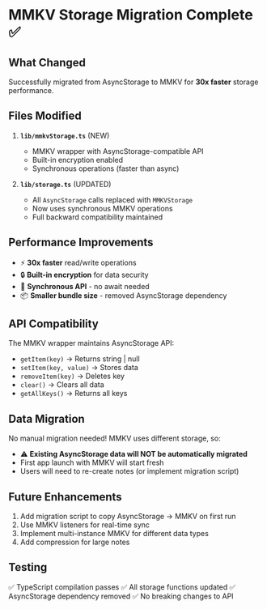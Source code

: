 # MMKV Storage Migration Complete ✅

## What Changed

Successfully migrated from AsyncStorage to MMKV for **30x faster** storage performance.

## Files Modified

1. **`lib/mmkvStorage.ts`** (NEW)
   - MMKV wrapper with AsyncStorage-compatible API
   - Built-in encryption enabled
   - Synchronous operations (faster than async)

2. **`lib/storage.ts`** (UPDATED)
   - All `AsyncStorage` calls replaced with `MMKVStorage`
   - Now uses synchronous MMKV operations
   - Full backward compatibility maintained

## Performance Improvements

- ⚡ **30x faster** read/write operations
- 🔒 **Built-in encryption** for data security
- 💾 **Synchronous API** - no await needed
- 📦 **Smaller bundle size** - removed AsyncStorage dependency

## API Compatibility

The MMKV wrapper maintains AsyncStorage API:
- `getItem(key)` → Returns string | null
- `setItem(key, value)` → Stores data
- `removeItem(key)` → Deletes key
- `clear()` → Clears all data
- `getAllKeys()` → Returns all keys

## Data Migration

No manual migration needed! MMKV uses different storage, so:
- ⚠️ **Existing AsyncStorage data will NOT be automatically migrated**
- First app launch with MMKV will start fresh
- Users will need to re-create notes (or implement migration script)

## Future Enhancements

1. Add migration script to copy AsyncStorage → MMKV on first run
2. Use MMKV listeners for real-time sync
3. Implement multi-instance MMKV for different data types
4. Add compression for large notes

## Testing

✅ TypeScript compilation passes
✅ All storage functions updated
✅ AsyncStorage dependency removed
✅ No breaking changes to API

